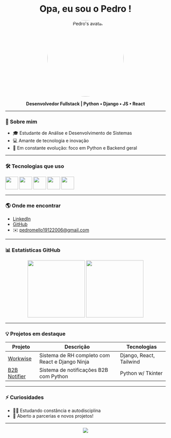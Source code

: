 <h1 align="center">Opa, eu sou o Pedro !</h1>
<p align="center">
  <img src="https://cdn.dribbble.com/userupload/22206682/file/original-ead4a3a44e67a28e31af2c6d66971d05.gif" width="240" style="border-radius: 50%" alt="Pedro's avatar"/>
</p>
<p align="center">
  <b>Desenvolvedor Fullstack | Python • Django • JS • React</b>
</p>

---

### 🚀 Sobre mim

- 🎓 Estudante de Análise e Desenvolvimento de Sistemas
- 💻 Amante de tecnologia e inovação
- 🧠 Em constante evolução: foco em Python e Backend geral

---

### 🛠️ Tecnologias que uso

<p align="left">
  <img src="https://cdn.jsdelivr.net/gh/devicons/devicon/icons/python/python-original.svg" width="40"/>
  <img src="https://cdn.jsdelivr.net/gh/devicons/devicon/icons/javascript/javascript-original.svg" width="40"/>
  <img src="https://cdn.jsdelivr.net/gh/devicons/devicon/icons/django/django-plain.svg" width="40"/>
  <img src="https://cdn.jsdelivr.net/gh/devicons/devicon/icons/react/react-original.svg" width="40"/>
  <img src="https://cdn.jsdelivr.net/gh/devicons/devicon/icons/mysql/mysql-original.svg" width="40"/>
</p>

---

### 🌎 Onde me encontrar

- [LinkedIn](https://www.linkedin.com/in/pedromellodev)
- [GitHub](https://github.com/pedromellodev)
- ✉️ pedromello19122006@gmail.com

---

### 📊 Estatísticas GitHub

<p align="center">
  <img height="180em" src="https://github-readme-stats.vercel.app/api?username=pedromellodev&show_icons=true&theme=radical"/>
  <img height="180em" src="https://github-readme-stats.vercel.app/api/top-langs/?username=pedromellodev&layout=compact&theme=radical"/>
</p>

---

### 💡 Projetos em destaque

| Projeto | Descrição | Tecnologias |
|--------|-----------|-------------|
| [Workwise](https://github.com/pedromellodev/workwise-beta) | Sistema de RH completo com React e Django Ninja | Django, React, Tailwind |
| [B2B Notifier](https://github.com/pedromellodev/b2b-notifier) | Sistema de notificações B2B com Python | Python w/ Tkinter |

---

### ⚡ Curiosidades

- 🧘‍♂️ Estudando constância e autodisciplina
- 🤝 Aberto a parcerias e novos projetos!

---

<p align="center">
  <img src="https://capsule-render.vercel.app/api?type=waving&color=8e44ad&height=100&section=footer"/>
</p>
